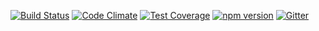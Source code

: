 
[![Build Status](https://travis-ci.org/octoblu/meshblu-core-task-check-discoveras-whitelist.svg?branch=master)](https://travis-ci.org/octoblu/meshblu-core-task-check-discoveras-whitelist)
[![Code Climate](https://codeclimate.com/github/octoblu/meshblu-core-task-check-discoveras-whitelist/badges/gpa.svg)](https://codeclimate.com/github/octoblu/meshblu-core-task-check-discoveras-whitelist)
[![Test Coverage](https://codeclimate.com/github/octoblu/meshblu-core-task-check-discoveras-whitelist/badges/coverage.svg)](https://codeclimate.com/github/octoblu/meshblu-core-task-check-discoveras-whitelist)
[![npm version](https://badge.fury.io/js/meshblu-core-task-check-discoveras-whitelist.svg)](http://badge.fury.io/js/meshblu-core-task-check-discoveras-whitelist)
[![Gitter](https://badges.gitter.im/octoblu/help.svg)](https://gitter.im/octoblu/help)
